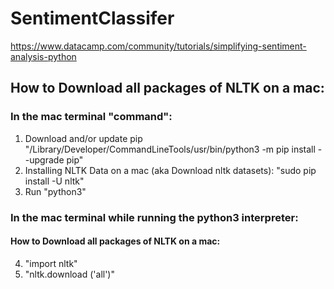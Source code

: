 # SentimentClassifer

https://www.datacamp.com/community/tutorials/simplifying-sentiment-analysis-python
## How to Download **all** packages of NLTK on a mac:
### In the mac terminal "command":
1. Download and/or update pip "/Library/Developer/CommandLineTools/usr/bin/python3 -m pip install --upgrade pip"
2. Installing NLTK Data on a mac (aka Download nltk datasets): "sudo pip install -U nltk"
3. Run "python3"
### In the mac terminal while running the python3 interpreter:
#### How to Download **all** packages of NLTK on a mac:
4. "import nltk"
5. "nltk.download ('all')"



